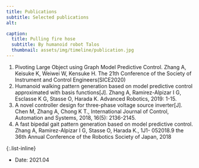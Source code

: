 ```yaml
---
title: Publications
subtitle: Selected publications
alt: 

caption:
  title: Pulling fire hose
  subtitle: By humanoid robot Talos
  thumbnail: assets/img/timeline/publication.jpg
---
```

<ol>
<li>Pivoting Large Object using Graph Model Predictive Control. Zhang A, Keisuke K, Weiwei W, Kensuke H. The 21th Conference of the Society of Instrument and Control Engineers(SICE2020)</li>
<li>Humanoid walking pattern generation based on model predictive control approximated with basis functions[J]. Zhang A, Ramirez-Alpizar I G, Esclasse K G, Stasse O, Harada K.  Advanced Robotics, 2019: 1-15.</li>
<li>A novel controller design for three-phase voltage source inverter[J]. Chen M, Zhang A, Chong K T., International Journal of Control, Automation and Systems, 2018, 16(5): 2136-2145.</li>
<li>A fast bipedal gait pattern generation based on model predictive control. Zhang A, Ramirez-Alpizar I G, Stasse O, Harada K., 1J1- 052018.9 the 36th Annual Conference of the Robotics Society of Japan, 2018</li>
</ol>

{:.list-inline}
- Date: 2021.04
